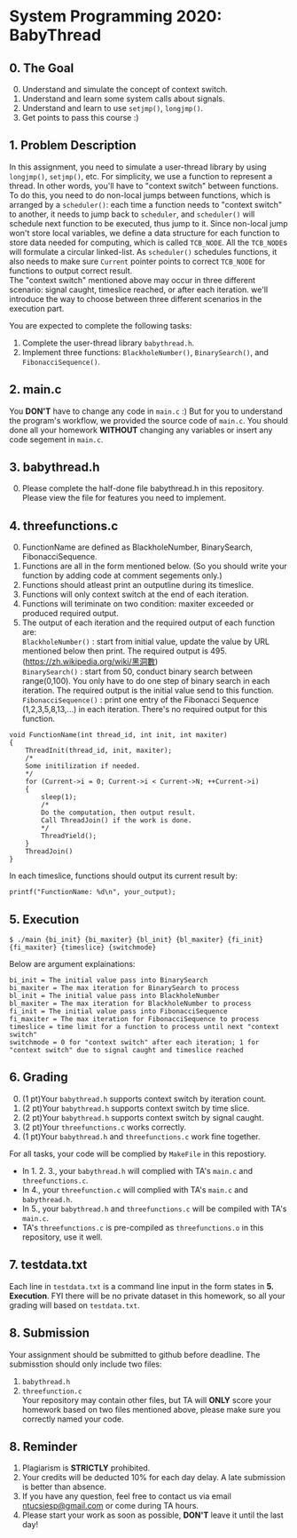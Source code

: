 # System Programming 2020: BabyThread
## 0. The Goal
0. Understand and simulate the concept of context switch.
1. Understand and learn some system calls about signals.
2. Understand and learn to use `setjmp()`, `longjmp()`.
3. Get points to pass this course :)

## 1. Problem Description
In this assignment, you need to simulate a user-thread library by using `longjmp()`, `setjmp()`, etc. For simplicity, we use a function to represent a thread. In other words, you'll have to "context switch" between functions. To do this, you need to do non-local jumps between functions, which is arranged by a `scheduler()`: each time a function needs to "context switch" to another, it needs to jump back to `scheduler`, and `scheduler()` will schedule next function to be executed, thus jump to it. Since non-local jump won't store local variables, we define a data structure for each function to store data needed for computing, which is called `TCB_NODE`. All the `TCB_NODE`s will formulate a circular linked-list. As `scheduler()` schedules functions, it also needs to make sure `Current` pointer points to correct `TCB_NODE` for functions to output correct result.  
The "context switch" mentioned above may occur in three different scenario: signal caught, timeslice reached, or after each iteration. we'll introduce the way to choose between three different scenarios in the execution part.  
  
You are expected to complete the following tasks:
1. Complete the user-thread library `babythread.h`.
2. Implement three functions: `BlackholeNumber()`, `BinarySearch()`, and `FibonacciSequence()`.

## 2. main.c
You **DON'T** have to change any code in `main.c` :) But for you to understand the program's workflow, we provided the source code of `main.c`. You should done all your homework **WITHOUT** changing any variables or insert any code segement in `main.c`.

## 3. babythread.h
0. Please complete the half-done file babythread.h in this repository.  
Please view the file for features you need to implement.

## 4. threefunctions.c
0. FunctionName are defined as BlackholeNumber, BinarySearch, FibonacciSequence.
1. Functions are all in the form mentioned below. (So you should write your function by adding code at comment segements only.)
2. Functions should atleast print an outputline during its timeslice.
3. Functions will only context switch at the end of each iteration.
4. Functions will teriminate on two condition: maxiter exceeded or produced required output.  
5. The output of each iteration and the required output of each function are:  
`BlackholeNumber()` : start from initial value, update the value by URL mentioned below then print. The required output is 495.  
                 (https://zh.wikipedia.org/wiki/黑洞數)  
`BinarySearch()` : start from 50, conduct binary search between range(0,100). You only have to do one step of binary search in each iteration. The required output is the initial value send to this function.  
`FibonacciSequence()` : print one entry of the Fibonacci Sequence (1,2,3,5,8,13,...) in each iteration. There's no required output for this function.  
```
void FunctionName(int thread_id, int init, int maxiter)
{
	ThreadInit(thread_id, init, maxiter);
	/*
	Some initilization if needed.
	*/
	for (Current->i = 0; Current->i < Current->N; ++Current->i)
	{
		sleep(1);
		/*
		Do the computation, then output result.
		Call ThreadJoin() if the work is done.
		*/	
		ThreadYield();
	}
	ThreadJoin()
}

```
In each timeslice, functions should output its current result by:
```
printf("FunctionName: %d\n", your_output);
```

## 5. Execution

```
$ ./main {bi_init} {bi_maxiter} {bl_init} {bl_maxiter} {fi_init} {fi_maxiter} {timeslice} {switchmode}
```
Below are argument explainations:
```
bi_init = The initial value pass into BinarySearch
bi_maxiter = The max iteration for BinarySearch to process
bl_init = The initial value pass into BlackholeNumber
bl_maxiter = The max iteration for BlackholeNumber to process
fi_init = The initial value pass into FibonacciSequence
fi_maxiter = The max iteration for FibonacciSequence to process
timeslice = time limit for a function to process until next "context switch"
switchmode = 0 for "context switch" after each iteration; 1 for "context switch" due to signal caught and timeslice reached
```

## 6. Grading
0. (1 pt)Your `babythread.h` supports context switch by iteration count.
1. (2 pt)Your `babythread.h` supports context switch by time slice.
2. (2 pt)Your `babythread.h` supports context switch by signal caught.
3. (2 pt)Your `threefunctions.c` works correctly.
4. (1 pt)Your `babythread.h` and `threefunctions.c` work fine together.  

For all tasks, your code will be complied by `MakeFile` in this repostiory.  
- In 1. 2. 3., your `babythread.h` will complied with TA's `main.c` and `threefunctions.c`.
- In 4., your `threefunction.c` will complied with TA's `main.c` and `babythread.h`.
- In 5., your `babythread.h` and `threefunctions.c` will be compiled with TA's `main.c`.
- TA's `threefunctions.c` is pre-compiled as `threefunctions.o` in this repository, use it well.

## 7. testdata.txt
Each line in `testdata.txt` is a command line input in the form states in **5. Execution**.
FYI there will be no private dataset in this homework, so all your grading will based on `testdata.txt`.

## 8. Submission
Your assignment should be submitted to github before deadline. The submisstion should only include two files:
1. `babythread.h`
2. `threefunction.c`  
Your repository may contain other files, but TA will **ONLY** score your homework based on two files mentioned above, please make sure you correctly named your code.

## 8. Reminder
1. Plagiarism is **STRICTLY** prohibited.
3. Your credits will be deducted 10% for each day delay. A late submission is better than absence.
4. If you have any question, feel free to contact us via email ntucsiesp@gmail.com or come during TA hours.
5. Please start your work as soon as possible, **DON'T** leave it until the last day!






